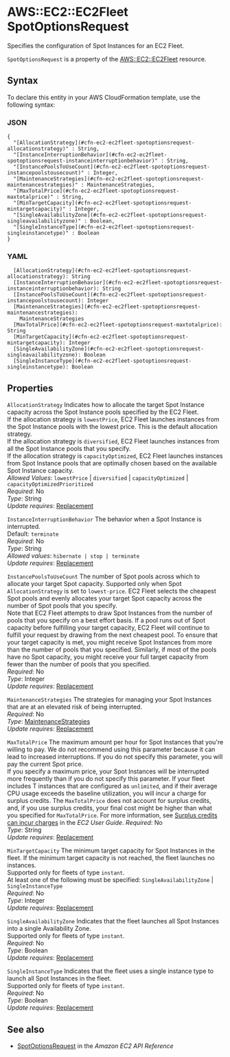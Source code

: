 # AWS::EC2::EC2Fleet SpotOptionsRequest<a name="aws-properties-ec2-ec2fleet-spotoptionsrequest"></a>

Specifies the configuration of Spot Instances for an EC2 Fleet\.

 `SpotOptionsRequest` is a property of the [ AWS::EC2::EC2Fleet](https://docs.aws.amazon.com/AWSCloudFormation/latest/UserGuide/aws-resource-ec2-ec2fleet.html) resource\.

## Syntax<a name="aws-properties-ec2-ec2fleet-spotoptionsrequest-syntax"></a>

To declare this entity in your AWS CloudFormation template, use the following syntax:

### JSON<a name="aws-properties-ec2-ec2fleet-spotoptionsrequest-syntax.json"></a>

```
{
  "[AllocationStrategy](#cfn-ec2-ec2fleet-spotoptionsrequest-allocationstrategy)" : String,
  "[InstanceInterruptionBehavior](#cfn-ec2-ec2fleet-spotoptionsrequest-instanceinterruptionbehavior)" : String,
  "[InstancePoolsToUseCount](#cfn-ec2-ec2fleet-spotoptionsrequest-instancepoolstousecount)" : Integer,
  "[MaintenanceStrategies](#cfn-ec2-ec2fleet-spotoptionsrequest-maintenancestrategies)" : MaintenanceStrategies,
  "[MaxTotalPrice](#cfn-ec2-ec2fleet-spotoptionsrequest-maxtotalprice)" : String,
  "[MinTargetCapacity](#cfn-ec2-ec2fleet-spotoptionsrequest-mintargetcapacity)" : Integer,
  "[SingleAvailabilityZone](#cfn-ec2-ec2fleet-spotoptionsrequest-singleavailabilityzone)" : Boolean,
  "[SingleInstanceType](#cfn-ec2-ec2fleet-spotoptionsrequest-singleinstancetype)" : Boolean
}
```

### YAML<a name="aws-properties-ec2-ec2fleet-spotoptionsrequest-syntax.yaml"></a>

```
  [AllocationStrategy](#cfn-ec2-ec2fleet-spotoptionsrequest-allocationstrategy): String
  [InstanceInterruptionBehavior](#cfn-ec2-ec2fleet-spotoptionsrequest-instanceinterruptionbehavior): String
  [InstancePoolsToUseCount](#cfn-ec2-ec2fleet-spotoptionsrequest-instancepoolstousecount): Integer
  [MaintenanceStrategies](#cfn-ec2-ec2fleet-spotoptionsrequest-maintenancestrategies): 
    MaintenanceStrategies
  [MaxTotalPrice](#cfn-ec2-ec2fleet-spotoptionsrequest-maxtotalprice): String
  [MinTargetCapacity](#cfn-ec2-ec2fleet-spotoptionsrequest-mintargetcapacity): Integer
  [SingleAvailabilityZone](#cfn-ec2-ec2fleet-spotoptionsrequest-singleavailabilityzone): Boolean
  [SingleInstanceType](#cfn-ec2-ec2fleet-spotoptionsrequest-singleinstancetype): Boolean
```

## Properties<a name="aws-properties-ec2-ec2fleet-spotoptionsrequest-properties"></a>

`AllocationStrategy`  <a name="cfn-ec2-ec2fleet-spotoptionsrequest-allocationstrategy"></a>
Indicates how to allocate the target Spot Instance capacity across the Spot Instance pools specified by the EC2 Fleet\.  
If the allocation strategy is `lowestPrice`, EC2 Fleet launches instances from the Spot Instance pools with the lowest price\. This is the default allocation strategy\.  
If the allocation strategy is `diversified`, EC2 Fleet launches instances from all the Spot Instance pools that you specify\.  
If the allocation strategy is `capacityOptimized`, EC2 Fleet launches instances from Spot Instance pools that are optimally chosen based on the available Spot Instance capacity\.  
*Allowed Values*: `lowestPrice` \| `diversified` \| `capacityOptimized` \| `capacityOptimizedPrioritized`  
*Required*: No  
*Type*: String  
*Update requires*: [Replacement](https://docs.aws.amazon.com/AWSCloudFormation/latest/UserGuide/using-cfn-updating-stacks-update-behaviors.html#update-replacement)

`InstanceInterruptionBehavior`  <a name="cfn-ec2-ec2fleet-spotoptionsrequest-instanceinterruptionbehavior"></a>
The behavior when a Spot Instance is interrupted\.  
Default: `terminate`   
*Required*: No  
*Type*: String  
*Allowed values*: `hibernate | stop | terminate`  
*Update requires*: [Replacement](https://docs.aws.amazon.com/AWSCloudFormation/latest/UserGuide/using-cfn-updating-stacks-update-behaviors.html#update-replacement)

`InstancePoolsToUseCount`  <a name="cfn-ec2-ec2fleet-spotoptionsrequest-instancepoolstousecount"></a>
The number of Spot pools across which to allocate your target Spot capacity\. Supported only when Spot `AllocationStrategy` is set to `lowest-price`\. EC2 Fleet selects the cheapest Spot pools and evenly allocates your target Spot capacity across the number of Spot pools that you specify\.  
Note that EC2 Fleet attempts to draw Spot Instances from the number of pools that you specify on a best effort basis\. If a pool runs out of Spot capacity before fulfilling your target capacity, EC2 Fleet will continue to fulfill your request by drawing from the next cheapest pool\. To ensure that your target capacity is met, you might receive Spot Instances from more than the number of pools that you specified\. Similarly, if most of the pools have no Spot capacity, you might receive your full target capacity from fewer than the number of pools that you specified\.  
*Required*: No  
*Type*: Integer  
*Update requires*: [Replacement](https://docs.aws.amazon.com/AWSCloudFormation/latest/UserGuide/using-cfn-updating-stacks-update-behaviors.html#update-replacement)

`MaintenanceStrategies`  <a name="cfn-ec2-ec2fleet-spotoptionsrequest-maintenancestrategies"></a>
The strategies for managing your Spot Instances that are at an elevated risk of being interrupted\.  
*Required*: No  
*Type*: [MaintenanceStrategies](aws-properties-ec2-ec2fleet-maintenancestrategies.md)  
*Update requires*: [Replacement](https://docs.aws.amazon.com/AWSCloudFormation/latest/UserGuide/using-cfn-updating-stacks-update-behaviors.html#update-replacement)

`MaxTotalPrice`  <a name="cfn-ec2-ec2fleet-spotoptionsrequest-maxtotalprice"></a>
The maximum amount per hour for Spot Instances that you're willing to pay\. We do not recommend using this parameter because it can lead to increased interruptions\. If you do not specify this parameter, you will pay the current Spot price\.  
If you specify a maximum price, your Spot Instances will be interrupted more frequently than if you do not specify this parameter\.
If your fleet includes T instances that are configured as `unlimited`, and if their average CPU usage exceeds the baseline utilization, you will incur a charge for surplus credits\. The `MaxTotalPrice` does not account for surplus credits, and, if you use surplus credits, your final cost might be higher than what you specified for `MaxTotalPrice`\. For more information, see [Surplus credits can incur charges](https://docs.aws.amazon.com/AWSEC2/latest/UserGuide/burstable-performance-instances-unlimited-mode-concepts.html#unlimited-mode-surplus-credits) in the *EC2 User Guide*\.
*Required*: No  
*Type*: String  
*Update requires*: [Replacement](https://docs.aws.amazon.com/AWSCloudFormation/latest/UserGuide/using-cfn-updating-stacks-update-behaviors.html#update-replacement)

`MinTargetCapacity`  <a name="cfn-ec2-ec2fleet-spotoptionsrequest-mintargetcapacity"></a>
The minimum target capacity for Spot Instances in the fleet\. If the minimum target capacity is not reached, the fleet launches no instances\.  
Supported only for fleets of type `instant`\.  
At least one of the following must be specified: `SingleAvailabilityZone` \| `SingleInstanceType`   
*Required*: No  
*Type*: Integer  
*Update requires*: [Replacement](https://docs.aws.amazon.com/AWSCloudFormation/latest/UserGuide/using-cfn-updating-stacks-update-behaviors.html#update-replacement)

`SingleAvailabilityZone`  <a name="cfn-ec2-ec2fleet-spotoptionsrequest-singleavailabilityzone"></a>
Indicates that the fleet launches all Spot Instances into a single Availability Zone\.  
Supported only for fleets of type `instant`\.  
*Required*: No  
*Type*: Boolean  
*Update requires*: [Replacement](https://docs.aws.amazon.com/AWSCloudFormation/latest/UserGuide/using-cfn-updating-stacks-update-behaviors.html#update-replacement)

`SingleInstanceType`  <a name="cfn-ec2-ec2fleet-spotoptionsrequest-singleinstancetype"></a>
Indicates that the fleet uses a single instance type to launch all Spot Instances in the fleet\.  
Supported only for fleets of type `instant`\.  
*Required*: No  
*Type*: Boolean  
*Update requires*: [Replacement](https://docs.aws.amazon.com/AWSCloudFormation/latest/UserGuide/using-cfn-updating-stacks-update-behaviors.html#update-replacement)

## See also<a name="aws-properties-ec2-ec2fleet-spotoptionsrequest--seealso"></a>
+  [ SpotOptionsRequest](https://docs.aws.amazon.com/AWSEC2/latest/APIReference/API_SpotOptionsRequest.html) in the *Amazon EC2 API Reference*